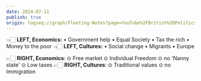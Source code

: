 ```yaml
---
date: 2024-07-11
publish: true
origin: logseq://graph/Fleeting-Notes?page=YouTube%2FBritish%20Politics%20101%3A%20What%20is%20Left%20%26%20Right%3F
---
```

👈🏻 **LEFT, Economics:** • Government help • Equal Society • Tax the rich • Money to the poor
👈🏻 **LEFT, Cultures:** • Social change • Migrants • Europe

👉🏻 **RIGHT, Economics**: ⊙ Free market ⊙ Individual Freedom ⊙ no 'Nanny state' ⊙ Low taxes
👉🏻 **RIGHT, Cultures**: ⊙ Traditional values ⊙ no Immigration

